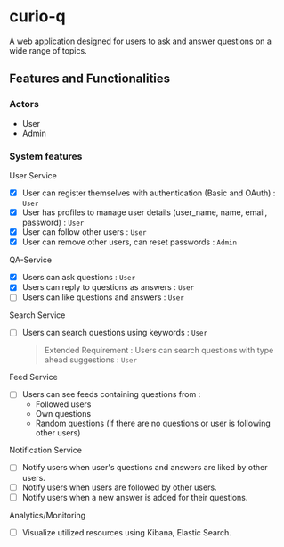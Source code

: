 # curio-q
A web application designed for users to ask and answer questions on a wide range of topics.

## Features and Functionalities

### Actors

- User 
- Admin

### System features

User Service

- [x] User can register themselves with authentication (Basic and OAuth) : `User`
- [x] User has profiles to manage user details (user_name, name, email, password) : `User`
- [x] User can follow other users : `User`
- [x] User can remove other users, can reset passwords : `Admin`

QA-Service

- [x] Users can ask questions : `User`
- [x] Users can reply to questions as answers : `User`
- [ ] Users can like questions and answers : `User`

Search Service

- [ ] Users can search questions using keywords : `User`
    > Extended Requirement : Users can search questions with type ahead suggestions : `User`

Feed Service

- [ ] Users can see feeds containing questions from :
  - Followed users
  - Own questions
  - Random questions (if there are no questions or user is following other users)

Notification Service

- [ ] Notify users when user's questions and answers are liked by other users.
- [ ] Notify users when users are followed by other users.
- [ ] Notify users when a new answer is added for their questions.

Analytics/Monitoring

- [ ] Visualize utilized resources using Kibana, Elastic Search.
